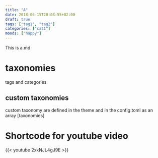 ```yaml
---
title: "A"
date: 2018-06-15T20:08:55+02:00
draft: true
tags: ["tag1", "tag2"]
categories: ["cat1"]
moods: ["happy"]
---
```


This is a.md

# taxonomies

tags and categories

## custom taxonomies

custom taxonomy are defined in the theme and in
the config.toml as an array [taxonomies]

# Shortcode for youtube video

{{< youtube 2xkNJL4gJ9E >}}




